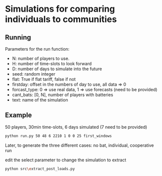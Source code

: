 # Simulations for comparing individuals to communities

## Running

Parameters for the run function:

* N: number of players to use. 
* H: number of time-slots to look forward
* D: number of days to simulate into the future
* seed: random integer
* flat: True if flat tariff, false if not
* firstday: offset in the numbers of day to use, all data => 0
* forcast_type: 0 => use real data, 1 => use forecasts (need to be provided)
* cant_bats: [0, N], number of players with batteries
* text: name of the simulation

## Example

50 players, 30min time-slots, 6 days simulated (7 need to be provided)

```sh
python run.py 50 48 6 2210 1 0 0 25 first_windows
```

Later, to generate the three different cases: no bat, individual, cooperative run

edit the select parameter to change the simulation to extract

```sh
python src\extract_post_loads.py
```
